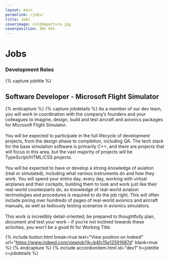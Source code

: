 ```yaml
---
layout: main
permalink: /jobs/
title: Jobs
coverimage: colddeparture.jpg
coverposition: 30% 45%
---
```


# Jobs
<div class="accordion accordion-flush mb-4" id="accordion">
<h3>Development Roles</h3>

{% capture jobtitle %}
## Software Developer - Microsoft Flight Simulator
{% endcapture %}
{% capture jobdetails %}
As a member of our dev team, you will work in coordination with the company’s founders and your colleagues to imagine, design, build and test aircraft and avionics packages for Microsoft Flight Simulator.
<br><br>
You will be expected to participate in the full lifecycle of development projects, from the design phase to completion, including QA. The tech stack for the base simulation software is primarily C++, and there are projects that will focus in this area, but the vast majority of projects will be TypeScript/HTML/CSS projects.
<br><br>
You will be expected to have or develop a strong knowledge of aviation (real or simulated), including what various instruments do and how they work. You will spend your entire day, every day, working with virtual airplanes and their cockpits, building them to look and work just like their real-world counterparts do, so knowledge of real-world aviation technologies and procedures is required to do the job right. This will often include poring over hundreds of pages of real-world avionics and aircraft manuals, as well as tediously testing scenarios in avionics simulators.
<br><br>
This work is incredibly detail-oriented; be prepared to thoughtfully plan, document and test your work – if you’re not inclined towards these activities, you won’t be a good fit for Working Title.

{% include button.html break=true text="View position on Indeed" url="https://www.indeed.com/viewjob?jk=b4fc15e12591687d" blank=true %}
{% endcapture %}
{% include accordionitem.html id="dev1" h=jobtitle c=jobdetails %}

<!-- {% capture jobtitle %}
## Senior Software Developer
{% endcapture %}
{% capture jobdetails %}
The Senior Software Developer plays a key role in designing and build Working Title’s avionics and systems simulation software. You will participate in the full lifecycle of development projects, including leading some development efforts. In addition, you will collaborate with our lead developers in short- and long-term planning and provide leadership and mentorship to our more junior developers. The primary tech stack for most projects will be JavaScript/HTML/CSS, but there may be opportunities for development in C++ as well. Our software must operate with minimal impact on simulator performance, so prior experience with optimization or development for constrained systems would be a big plus.
{% include button.html break=true text="View position on Indeed" url="https://www.indeed.com/cmp/Working-Title-Simulations/jobs?jk=0b43134e64ed6931" blank=true %}
{% endcapture %}
{% include accordionitem.html id="dev2" h=jobtitle c=jobdetails %} -->

</div>
